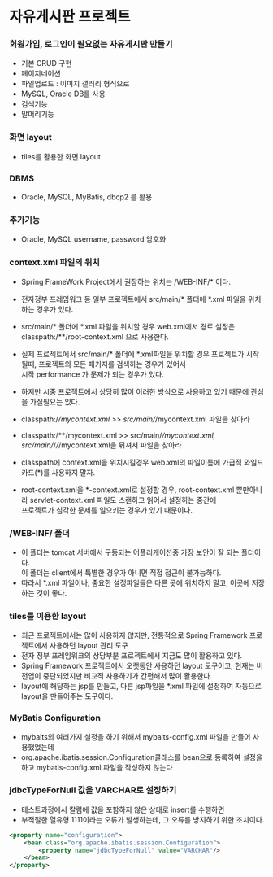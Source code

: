 # 자유게시판 프로젝트
### 회원가입, 로그인이 필요없는 자유게시판 만들기
* 기본 CRUD 구현
* 페이지네이션
* 파일업로드 : 이미지 갤러리 형식으로
* MySQL, Oracle DB를 사용
* 검색기능
* 말머리기능

### 화면 layout
* tiles를 활용한 화면 layout

### DBMS
* Oracle, MySQL, MyBatis, dbcp2 를 활용

### 추가기능
* Oracle, MySQL username, password 암호화

### context.xml 파일의 위치
* Spring FrameWork Project에서 권장하는 위치는 /WEB-INF/* 이다.
* 전자정부 프레임워크 등 일부 프로젝트에서 src/main/* 폴더에 *.xml 파일을 위치하는 경우가 있다.
* src/main/* 폴더에 *.xml 파일을 위치할 경우 web.xml에서 경로 설정은 classpath:/**/root-context.xml 으로 사용한다.
* 실제 프로젝트에서 src/main/* 폴더에 *.xml파일을 위치할 경우 프로젝트가 시작될때, 프로젝트의 모든 패키지를 검색하는 경우가 있어서  
시작 performance 가 문제가 되는 경우가 있다.
* 하지만 시중 프로젝트에서 상당히 많이 이러한 방식으로 사용하고 있기 때문에 관심을 가질필요는 있다.
* classpath:/*/mycontext.xml >> src/main/*/mycontext.xml 파일을 찾아라
* classpath:/**/mycontext.xml >> src/main/*/mycontext.xml, src/main/*/*/*/mycontext.xml을 뒤져서 파일을 찾아라

* classpath에 context.xml을 위치시킬경우 web.xml의 파일이름에 가급적 와일드카드(*)를 사용하지 말자.
* root-context.xml을 *-context.xml로 설정할 경우, root-context.xml 뿐만아니라 servlet-context.xml 파일도 스캔하고 읽어서 설정하는 중간에  
프로젝트가 심각한 문제를 일으키는 경우가 있기 때문이다.

### /WEB-INF/ 폴더
* 이 폴더는 tomcat 서버에서 구동되는 어플리케이션중 가장 보안이 잘 되는 폴더이다.  
이 폴더는 client에서 특별한 경우가 아니면 직접 접근이 불가능하다.
* 따라서 *.xml 파일이나, 중요한 설정파일들은 다른 곳에 위치하지 말고, 이곳에 저장하는 것이 좋다.

### tiles를 이용한 layout
* 최근 프로젝트에서는 많이 사용하지 않지만, 전통적으로 Spring Framework 프로젝트에서 사용하던 layout 관리 도구
* 전자 정부 프레임워크의 상당부분 프로젝트에서 지금도 많이 활용하고 있다.
* Spring Framework 프로젝트에서 오랫동안 사용하던 layout 도구이고, 현재는 버전업이 중단되었지만 비교적 사용하기가 간편해서 많이 활용한다.
* layout에 해당하는 jsp를 만들고, 다른 jsp파일을 *.xml 파일에 설정하여 자동으로 layout을 만들어주는 도구이다.

### MyBatis Configuration
* mybaits의 여러가지 설정을 하기 위해서 mybaits-config.xml 파일을 만들어 사용했었는데
* org.apache.ibatis.session.Configuration클래스를 bean으로 등록하여 설정을 하고 mybatis-config.xml 파일을 작성하지 않는다

### jdbcTypeForNull 값을 VARCHAR로 설정하기
* 테스트과정에서 칼럼에 값을 포함하지 않은 상태로 insert를 수행하면
* 부적절한 열유형 1111이라는 오류가 발생하는데, 그 오류를 방지하기 위한 조치이다.

```xml
<property name="configuration">
	<bean class="org.apache.ibatis.session.Configuration">
		<property name="jdbcTypeForNull" value="VARCHAR"/>
	</bean>
</property>
```